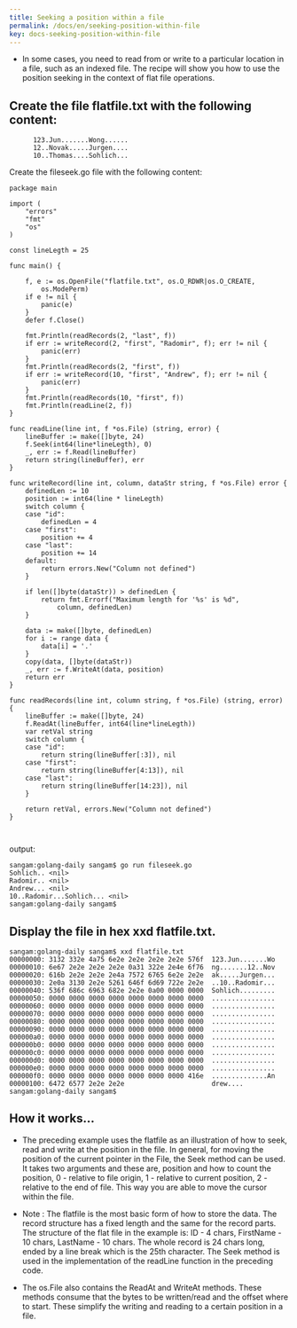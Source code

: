 ```yaml
---
title: Seeking a position within a file
permalink: /docs/en/seeking-position-within-file
key: docs-seeking-position-within-file
---
```



- In some cases, you need to read from or write to a particular location in a file, such as an indexed file. 
The recipe will show you how to use the position seeking in the context of flat file operations.

## Create the file flatfile.txt with the following content:
```
      123.Jun.......Wong......
      12..Novak.....Jurgen....
      10..Thomas....Sohlich...
```
Create the fileseek.go file with the following content:

```
package main

import (
	"errors"
	"fmt"
	"os"
)

const lineLegth = 25

func main() {

	f, e := os.OpenFile("flatfile.txt", os.O_RDWR|os.O_CREATE,
		os.ModePerm)
	if e != nil {
		panic(e)
	}
	defer f.Close()

	fmt.Println(readRecords(2, "last", f))
	if err := writeRecord(2, "first", "Radomir", f); err != nil {
		panic(err)
	}
	fmt.Println(readRecords(2, "first", f))
	if err := writeRecord(10, "first", "Andrew", f); err != nil {
		panic(err)
	}
	fmt.Println(readRecords(10, "first", f))
	fmt.Println(readLine(2, f))
}

func readLine(line int, f *os.File) (string, error) {
	lineBuffer := make([]byte, 24)
	f.Seek(int64(line*lineLegth), 0)
	_, err := f.Read(lineBuffer)
	return string(lineBuffer), err
}

func writeRecord(line int, column, dataStr string, f *os.File) error {
	definedLen := 10
	position := int64(line * lineLegth)
	switch column {
	case "id":
		definedLen = 4
	case "first":
		position += 4
	case "last":
		position += 14
	default:
		return errors.New("Column not defined")
	}

	if len([]byte(dataStr)) > definedLen {
		return fmt.Errorf("Maximum length for '%s' is %d",
			column, definedLen)
	}

	data := make([]byte, definedLen)
	for i := range data {
		data[i] = '.'
	}
	copy(data, []byte(dataStr))
	_, err := f.WriteAt(data, position)
	return err
}

func readRecords(line int, column string, f *os.File) (string, error) {
	lineBuffer := make([]byte, 24)
	f.ReadAt(lineBuffer, int64(line*lineLegth))
	var retVal string
	switch column {
	case "id":
		return string(lineBuffer[:3]), nil
	case "first":
		return string(lineBuffer[4:13]), nil
	case "last":
		return string(lineBuffer[14:23]), nil
	}

	return retVal, errors.New("Column not defined")
}



```
output:

```
sangam:golang-daily sangam$ go run fileseek.go
Sohlich.. <nil>
Radomir.. <nil>
Andrew... <nil>
10..Radomir...Sohlich... <nil>
sangam:golang-daily sangam$ 

```
## Display the file in hex xxd flatfile.txt.

```
sangam:golang-daily sangam$ xxd flatfile.txt
00000000: 3132 332e 4a75 6e2e 2e2e 2e2e 2e2e 576f  123.Jun.......Wo
00000010: 6e67 2e2e 2e2e 2e2e 0a31 322e 2e4e 6f76  ng.......12..Nov
00000020: 616b 2e2e 2e2e 2e4a 7572 6765 6e2e 2e2e  ak.....Jurgen...
00000030: 2e0a 3130 2e2e 5261 646f 6d69 722e 2e2e  ..10..Radomir...
00000040: 536f 686c 6963 682e 2e2e 0a00 0000 0000  Sohlich.........
00000050: 0000 0000 0000 0000 0000 0000 0000 0000  ................
00000060: 0000 0000 0000 0000 0000 0000 0000 0000  ................
00000070: 0000 0000 0000 0000 0000 0000 0000 0000  ................
00000080: 0000 0000 0000 0000 0000 0000 0000 0000  ................
00000090: 0000 0000 0000 0000 0000 0000 0000 0000  ................
000000a0: 0000 0000 0000 0000 0000 0000 0000 0000  ................
000000b0: 0000 0000 0000 0000 0000 0000 0000 0000  ................
000000c0: 0000 0000 0000 0000 0000 0000 0000 0000  ................
000000d0: 0000 0000 0000 0000 0000 0000 0000 0000  ................
000000e0: 0000 0000 0000 0000 0000 0000 0000 0000  ................
000000f0: 0000 0000 0000 0000 0000 0000 0000 416e  ..............An
00000100: 6472 6577 2e2e 2e2e                      drew....
sangam:golang-daily sangam$ 
```
## How it works...

- The preceding example uses the flatfile as an illustration of how to seek, read and write at 
the position in the file. In general, for moving the position of the current pointer in the File, 
the Seek method can be used. It takes two arguments and these are, position and how to count the position, 
0 - relative to file origin, 1 - relative to current position, 2 - relative to the end of file. This way you 
are able to move the cursor within the file. 

- Note : The flatfile is the most basic form of how to store the data. The record structure has a fixed length and the same for the record parts. The structure of the flat file in the example is: ID - 4 chars, 
FirstName - 10 chars, LastName - 10 chars. The whole record is 24 chars long, ended by a 
line break which is the 25th character. The Seek method is used in the implementation of the readLine function in the preceding code.

- The os.File also contains the ReadAt and WriteAt methods. These methods consume that the bytes to be written/read and the offset where to start. 
These simplify the writing and reading to a certain position in a file.
